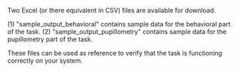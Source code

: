 Two Excel (or there equivalent in CSV) files are available for download. 

(1) "sample_output_behavioral" contains sample data for the behavioral part of the task. 
(2) "sample_output_pupillometry" contains sample data for the pupillometry part of the task. 

These files can be used as reference to verify that the task is functioning correctly on your system.
